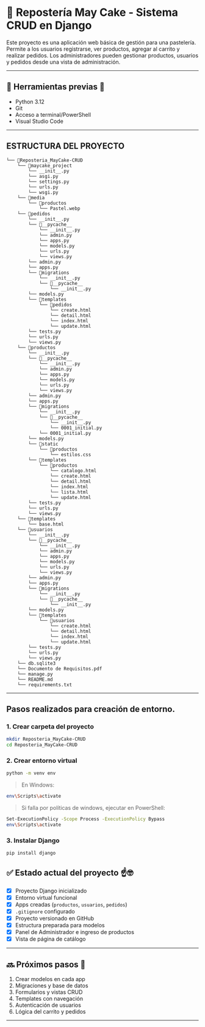 
# 🧁 Repostería May Cake - Sistema CRUD en Django

Este proyecto es una aplicación web básica de gestión para una pastelería. Permite a los usuarios registrarse, ver productos, agregar al carrito y realizar pedidos. Los administradores pueden gestionar productos, usuarios y pedidos desde una vista de administración.

---

## 🔧 Herramientas previas 🔧

- Python 3.12
- Git
- Acceso a terminal/PowerShell
- Visual Studio Code

---

## ESTRUCTURA DEL PROYECTO

```
└── 📁Reposteria_MayCake-CRUD
    └── 📁maycake_project
        └── __init__.py
        └── asgi.py
        └── settings.py
        └── urls.py
        └── wsgi.py
    └── 📁media
        └── 📁productos
            └── Pastel.webp
    └── 📁pedidos
        └── __init__.py
        └── 📁__pycache__
            └── __init__.py
            └── admin.py
            └── apps.py
            └── models.py
            └── urls.py
            └── views.py
        └── admin.py
        └── apps.py
        └── 📁migrations
            └── __init__.py
            └── 📁__pycache__
                └── __init__.py
        └── models.py
        └── 📁templates
            └── 📁pedidos
                └── create.html
                └── detail.html
                └── index.html
                └── update.html
        └── tests.py
        └── urls.py
        └── views.py
    └── 📁productos
        └── __init__.py
        └── 📁__pycache__
            └── __init__.py
            └── admin.py
            └── apps.py
            └── models.py
            └── urls.py
            └── views.py
        └── admin.py
        └── apps.py
        └── 📁migrations
            └── __init__.py
            └── 📁__pycache__
                └── __init__.py
                └── 0001_initial.py
            └── 0001_initial.py
        └── models.py
        └── 📁static
            └── 📁productos
                └── estilos.css
        └── 📁templates
            └── 📁productos
                └── catalogo.html
                └── create.html
                └── detail.html
                └── index.html
                └── lista.html
                └── update.html
        └── tests.py
        └── urls.py
        └── views.py
    └── 📁templates
        └── base.html
    └── 📁usuarios
        └── __init__.py
        └── 📁__pycache__
            └── __init__.py
            └── admin.py
            └── apps.py
            └── models.py
            └── urls.py
            └── views.py
        └── admin.py
        └── apps.py
        └── 📁migrations
            └── __init__.py
            └── 📁__pycache__
                └── __init__.py
        └── models.py
        └── 📁templates
            └── 📁usuarios
                └── create.html
                └── detail.html
                └── index.html
                └── update.html
        └── tests.py
        └── urls.py
        └── views.py
    └── db.sqlite3
    └── Documento de Requisitos.pdf
    └── manage.py
    └── README.md
    └── requirements.txt
```

---

## Pasos realizados para creación de entorno.

### 1. Crear carpeta del proyecto

```bash
mkdir Reposteria_MayCake-CRUD
cd Reposteria_MayCake-CRUD
```

### 2. Crear entorno virtual

```bash
python -m venv env
```

> En Windows:
```bash
env\Scripts\activate
```

> Si falla por políticas de windows, ejecutar en PowerShell:
```bash
Set-ExecutionPolicy -Scope Process -ExecutionPolicy Bypass
env\Scripts\activate
```

### 3. Instalar Django

```bash
pip install django
```


## ✅ Estado actual del proyecto ☝️🤓

- [x] Proyecto Django inicializado
- [x] Entorno virtual funcional
- [x] Apps creadas (`productos`, `usuarios`, `pedidos`)
- [x] `.gitignore` configurado
- [x] Proyecto versionado en GitHub
- [x] Estructura preparada para modelos
- [x] Panel de Administrador e ingreso de productos
- [x] Vista de página de catálogo

---

## 🔜 Próximos pasos 👀

1. Crear modelos en cada app
2. Migraciones y base de datos
3. Formularios y vistas CRUD
4. Templates con navegación
5. Autenticación de usuarios
6. Lógica del carrito y pedidos

---

